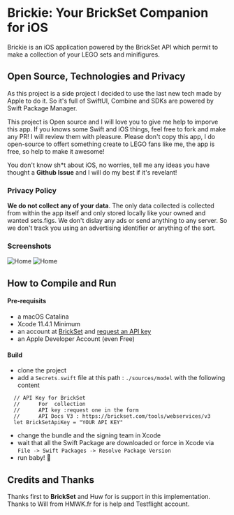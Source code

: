 # Brickie: Your BrickSet Companion for iOS

Brickie is an iOS application powered by the BrickSet API which permit to make a collection of your LEGO sets and minifigures. 

## Open Source, Technologies and Privacy

As this project is a side project I decided to use the last new tech made by Apple to do it. So it's full of SwiftUI, Combine and SDKs are powered by Swift Package Manager. 

This project is Open source and I will love you to give me help to imporve this app. If you knows some Swift and iOS things, feel free to fork and make any PR! I will review them with pleasure. 
Please don't copy this app, I do open-source to offert something create to LEGO fans like me, the app is free, so help to make it awesome! 

You don't know sh*t about iOS, no worries, tell me any ideas you have thought a **Github Issue** and I will do my best if it's revelant!

### Privacy Policy

**We do not collect any of your data**. The only data collected is collected from within the app itself and only stored locally like your owned and wanted sets.figs. 
We don't dislay any ads or send anything to any server. So we don't track you using an advertising identifier or anything of the sort. 

### Screenshots

![Home](https://www.dropbox.com/s/01rb1io6bh8f5e0/1%20-%20home.png?raw=1)
![Home](https://www.dropbox.com/s/xr5651otlmkma2y/2%20-%20set%20detail.png?raw=1)
## How to Compile and Run

#### Pre-requisits

- a macOS Catalina 
- Xcode 11.4.1 Minimum
- an account at [BrickSet](https://brickset.com) and [request an API key](https://brickset.com/tools/webservices/v3)
- an Apple Developer Account (even Free) 

#### Build

- clone the project
- add a `Secrets.swift` file at this path : `./sources/model` with the following content

```
  // API Key for BrickSet
  //      For  collection
  //      API key :request one in the form
  //      API Docs V3 : https://brickset.com/tools/webservices/v3
  let BrickSetApiKey = "YOUR API KEY"
```

 - change the bundle and the signing team in Xcode
 - wait that all the Swift Package are downloaded or force in Xcode via `File -> Swift Packages -> Resolve Package Version`
 - run baby! 🦄
 
 
## Credits and Thanks

Thanks first to **BrickSet** and Huw for is support in this implementation. Thanks to Will from HMWK.fr for is help and Testflight account. 
